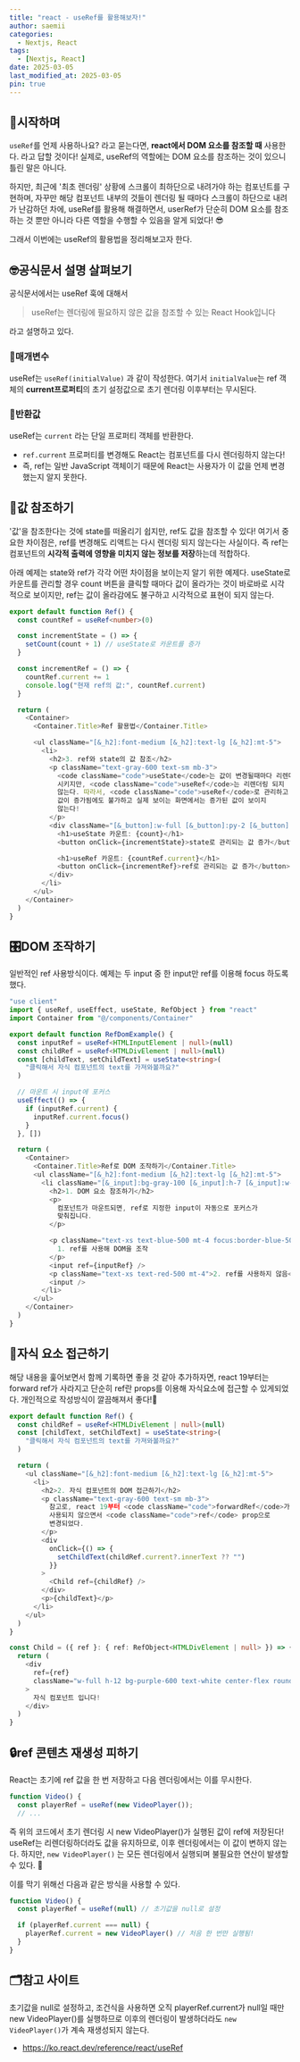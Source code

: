 ```yaml
---
title: "react - useRef를 활용해보자!"
author: saemii
categories:
  - Nextjs, React
tags:
  - [Nextjs, React]
date: 2025-03-05
last_modified_at: 2025-03-05
pin: true
---
```


## 📌시작하며

`useRef`를 언제 사용하나요? 라고 묻는다면, **react에서 DOM 요소를 참조할 때** 사용한다. 라고 답할 것이다!
실제로, useRef의 역할에는 DOM 요소를 참조하는 것이 있으니 틀린 말은 아니다.

하지만, 최근에 '최초 렌더링' 상황에 스크롤이 최하단으로 내려가야 하는 컴포넌트를 구현하며,
자꾸만 해당 컴포넌트 내부의 것들이 렌더링 될 때마다 스크롤이 하단으로 내려가 난감하던 차에, useRef를 활용해 해결하면서, userRef가 단순히 DOM 요소를 참조하는 것 뿐만 아니라 다른 역할을 수행할 수 있음을 알게 되었다! 😎

그래서 이번에는 useRef의 활용법을 정리해보고자 한다.

## 🤓공식문서 설명 살펴보기

공식문서에서는 useRef 훅에 대해서

> useRef는 렌더링에 필요하지 않은 값을 참조할 수 있는 React Hook입니다

라고 설명하고 있다.

### 📌매개변수

useRef는 `useRef(initialValue)` 과 같이 작성한다.
여기서 `initialValue`는 ref 객체의 **current프로퍼티**의 초기 설정값으로 초기 렌더링 이후부터는 무시된다.

### 📌반환값

useRef는 `current` 라는 단일 프로퍼티 객체를 반환한다.

- `ref.current` 프로퍼티를 변경해도 React는 컴포넌트를 다시 렌더링하지 않는다!
- 즉, ref는 일반 JavaScript 객체이기 때문에 React는 사용자가 이 값을 언제 변경했는지 알지 못한다.

## 🎁값 참조하기

'값'을 참조한다는 것에 state를 떠올리기 쉽지만, ref도 값을 참조할 수 있다! 여기서 중요한 차이점은, ref를 변경해도 리액트는 다시 렌더링 되지 않는다는 사실이다.
즉 ref는 컴포넌트의 **시각적 출력에 영향을 미치지 않는 정보를 저장**하는데 적합하다.

아래 예제는 state와 ref가 각각 어떤 차이점을 보이는지 알기 위한 예제다.
useState로 카운트를 관리할 경우 count 버튼을 클릭할 때마다 값이 올라가는 것이 바로바로 시각적으로 보이지만, ref는 값이 올라감에도 불구하고 시각적으로 표현이 되지 않는다.

```typescript
export default function Ref() {
  const countRef = useRef<number>(0)

  const incrementState = () => {
    setCount(count + 1) // useState로 카운트를 증가
  }

  const incrementRef = () => {
    countRef.current += 1
    console.log("현재 ref의 값:", countRef.current)
  }

  return (
    <Container>
      <Container.Title>Ref 활용법</Container.Title>

      <ul className="[&_h2]:font-medium [&_h2]:text-lg [&_h2]:mt-5">
        <li>
          <h2>3. ref와 state의 값 참조</h2>
          <p className="text-gray-600 text-sm mb-3">
            <code className="code">useState</code>는 값이 변경될때마다 리렌더링
            시키지만, <code className="code">useRef</code>는 리렌더링 되지
            않는다. 따라서, <code className="code">useRef</code>로 관리하고 있던
            값이 증가됨에도 불가하고 실제 보이는 화면에서는 증가된 값이 보이지
            않는다!
          </p>
          <div className="[&_button]:w-full [&_button]:py-2 [&_button]:bg-blue-500 [&_button]:rounded-md [&_button]:text-white [&_button]:hover:bg-blue-500/70 [&_button]:cursor-pointer">
            <h1>useState 카운트: {count}</h1>
            <button onClick={incrementState}>state로 관리되는 값 증가</button>

            <h1>useRef 카운트: {countRef.current}</h1>
            <button onClick={incrementRef}>ref로 관리되는 값 증가</button>
          </div>
        </li>
      </ul>
    </Container>
  )
}
```

## 🎛️DOM 조작하기

일반적인 ref 사용방식이다. 예제는 두 input 중 한 input만 ref를 이용해 focus 하도록 했다.

```typescript
"use client"
import { useRef, useEffect, useState, RefObject } from "react"
import Container from "@/components/Container"

export default function RefDomExample() {
  const inputRef = useRef<HTMLInputElement | null>(null)
  const childRef = useRef<HTMLDivElement | null>(null)
  const [childText, setChildText] = useState<string>(
    "클릭해서 자식 컴포넌트의 text를 가져와볼까요?"
  )

  // 마운트 시 input에 포커스
  useEffect(() => {
    if (inputRef.current) {
      inputRef.current.focus()
    }
  }, [])

  return (
    <Container>
      <Container.Title>Ref로 DOM 조작하기</Container.Title>
      <ul className="[&_h2]:font-medium [&_h2]:text-lg [&_h2]:mt-5">
        <li className="[&_input]:bg-gray-100 [&_input]:h-7 [&_input]:w-full [&_input]:rounded-md">
          <h2>1. DOM 요소 참조하기</h2>
          <p>
            컴포넌트가 마운트되면, ref로 지정한 input이 자동으로 포커스가
            맞춰집니다.
          </p>

          <p className="text-xs text-blue-500 mt-4 focus:border-blue-500">
            1. ref를 사용해 DOM을 조작
          </p>
          <input ref={inputRef} />
          <p className="text-xs text-red-500 mt-4">2. ref를 사용하지 않음</p>
          <input />
        </li>
      </ul>
    </Container>
  )
}
```

## 🎇자식 요소 접근하기

해당 내용을 훑어보면서 함께 기록하면 좋을 것 같아 추가하자면, react 19부터는 forward ref가 사라지고 단순히 ref란 props를 이용해 자식요소에 접근할 수 있게되었다.
개인적으로 작성방식이 깔끔해져서 좋다!🙌

```typescript
export default function Ref() {
  const childRef = useRef<HTMLDivElement | null>(null)
  const [childText, setChildText] = useState<string>(
    "클릭해서 자식 컴포넌트의 text를 가져와볼까요?"
  )

  return (
    <ul className="[&_h2]:font-medium [&_h2]:text-lg [&_h2]:mt-5">
      <li>
        <h2>2. 자식 컴포넌트의 DOM 접근하기</h2>
        <p className="text-gray-600 text-sm mb-3">
          참고로, react 19부터 <code className="code">forwardRef</code>가
          사용되지 않으면서 <code className="code">ref</code> prop으로
          변경되었다.
        </p>
        <div
          onClick={() => {
            setChildText(childRef.current?.innerText ?? "")
          }}
        >
          <Child ref={childRef} />
        </div>
        <p>{childText}</p>
      </li>
    </ul>
  )
}

const Child = ({ ref }: { ref: RefObject<HTMLDivElement | null> }) => {
  return (
    <div
      ref={ref}
      className="w-full h-12 bg-purple-600 text-white center-flex rounded-md cursor-pointer"
    >
      자식 컴포넌트 입니다!
    </div>
  )
}
```

## 🔒ref 콘텐츠 재생성 피하기

React는 초기에 ref 값을 한 번 저장하고 다음 렌더링에서는 이를 무시한다.

```javascript
function Video() {
  const playerRef = useRef(new VideoPlayer());
  // ...
```

즉 위의 코드에서 초기 렌더링 시 new VideoPlayer()가 실행된 값이 ref에 저장된다! useRef는 리렌더링하더라도 값을 유지하므로, 이후 렌더링에서는 이 값이 변하지 않는다. 하지만, `new VideoPlayer()` 는 모든 렌더링에서 실행되며 불필요한 연산이 발생할 수 있다. 🤨

이를 막기 위해선 다음과 같은 방식을 사용할 수 있다.

```javascript
function Video() {
  const playerRef = useRef(null) // 초기값을 null로 설정

  if (playerRef.current === null) {
    playerRef.current = new VideoPlayer() // 처음 한 번만 실행됨!
  }
}
```

## 🗂️참고 사이트

초기값을 null로 설정하고, 조건식을 사용하면 오직 playerRef.current가 null일 때만 new VideoPlayer()를 실행하므로 이후의 렌더링이 발생하더라도 `new VideoPlayer()`가 계속 재생성되지 않는다.

- <https://ko.react.dev/reference/react/useRef>
